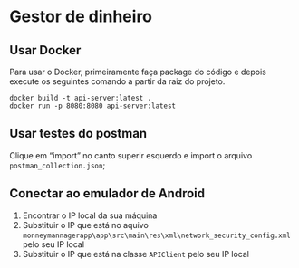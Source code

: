 # Gestor de dinheiro

## Usar Docker

Para usar o Docker, primeiramente faça package do código e depois execute os seguintes comando a partir da raiz do projeto.

```
docker build -t api-server:latest .
docker run -p 8080:8080 api-server:latest
```

## Usar testes do postman

Clique em “import” no canto superir esquerdo e import o arquivo `postman_collection.json`;

## Conectar ao emulador de Android

1. Encontrar o IP local da sua máquina
2. Substituir o IP que está no aquivo `monneymannagerapp\app\src\main\res\xml\network_security_config.xml` pelo seu IP local
2. Substituir o IP que está na classe `APIClient` pelo seu IP local


